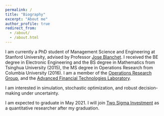 ```yaml
---
permalink: /
title: "Biography"
excerpt: "About me"
author_profile: true
redirect_from: 
  - /about/
  - /about.html
---
```


I am currently a PhD student of Management Science and Engineering at Stanford University, advised by Professor [Jose Blanchet](https://web.stanford.edu/~jblanche/). I received the BE degree in Electronic Engineering and the BS degree in Mathematics from Tsinghua University (2015), the MS degree in Operations Research from Columbia University (2016). I am a member of the [Operations Research Group](http://or.stanford.edu), and the
[Advanced Financial Technologies Laboratory](https://fintech.stanford.edu/people/all/grid/grouped).

I am interested in simulation, stochastic optimization, and robust decision-making under uncertainty.

I am expected to graduate in May 2021. I will join [Two Sigma Investment](https://www.twosigma.com) as a quantitative researcher after my graduation.
